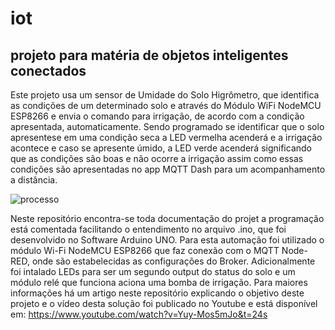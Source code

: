 # iot
## projeto para matéria de objetos inteligentes conectados
Este projeto usa um sensor de Umidade do Solo Higrômetro, que identifica as condições de um determinado solo e através do Módulo WiFi NodeMCU ESP8266 e envia o comando para irrigação, de acordo com a condição apresentada, automaticamente. Sendo programado se identificar que o solo apresentese em uma condição seca a LED vermelha acenderá e a irrigação acontece e caso se apresente úmido, a LED verde acenderá significando que as condições são boas e não ocorre a irrigação assim como essas condições são apresentadas no app MQTT Dash para um acompanhamento a distância.

![processo](https://user-images.githubusercontent.com/45372363/99703749-3fcf7480-2a76-11eb-9043-86ddc7dcfe61.png=250x250)

Neste repositório encontra-se toda documentação do projet a programação está comentada facilitando o entendimento no arquivo .ino, que foi desenvolvido no Software Arduino UNO.
Para esta automação foi utilizado o módulo Wi-Fi NodeMCU ESP8266 que faz conexão com o MQTT Node-RED, onde são estabelecidas as configurações do Broker. Adicionalmente foi intalado LEDs para ser um segundo output do status do solo e um módulo relé que funciona aciona uma bomba de irrigação. Para maiores informações há um artigo neste repositório explicando o objetivo deste projeto e o vídeo desta solução foi publicado no Youtube e está disponível em: https://www.youtube.com/watch?v=Yuy-Mos5mJo&t=24s


